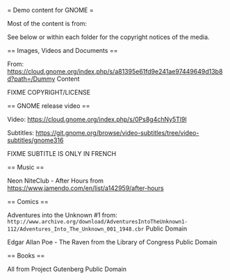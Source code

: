 = Demo content for GNOME =

Most of the content is from:

See below or within each folder for the copyright notices of the media.

== Images, Videos and Documents ==

From:
https://cloud.gnome.org/index.php/s/a81395e61fd9e241ae97449649d13b8d?path=/Dummy Content

FIXME COPYRIGHT/LICENSE

== GNOME release video ==

Video:
https://cloud.gnome.org/index.php/s/0Ps8g4chNy5Tl9l

Subtitles:
https://git.gnome.org/browse/video-subtitles/tree/video-subtitles/gnome316

FIXME SUBTITLE IS ONLY IN FRENCH

== Music ==

Neon NiteClub - After Hours from
https://www.jamendo.com/en/list/a142959/after-hours

== Comics ==

Adventures into the Unknown #1 from:
```http://www.archive.org/download/AdventuresIntoTheUnknown1-112/Adventures_Into_The_Unknown_001_1948.cbr```
Public Domain

Edgar Allan Poe - The Raven from the Library of Congress
Public Domain

== Books ==

All from Project Gutenberg
Public Domain
